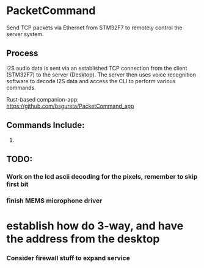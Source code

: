 # PacketCommand

Send TCP packets via Ethernet from STM32F7 to remotely control the server system.

## Process

I2S audio data is sent via an established TCP connection from the client (STM32F7) to the server (Desktop). The server then uses voice recognition software to decode I2S data and access the CLI to perform various commands.

Rust-based companion-app: https://github.com/bsgursta/PacketCommand_app

## Commands Include:
 1)


## TODO:

### Work on the lcd ascii decoding for the pixels, remember to skip first bit

### finish MEMS microphone driver

# establish how do 3-way, and have the address from the desktop

### Consider firewall stuff to expand service
